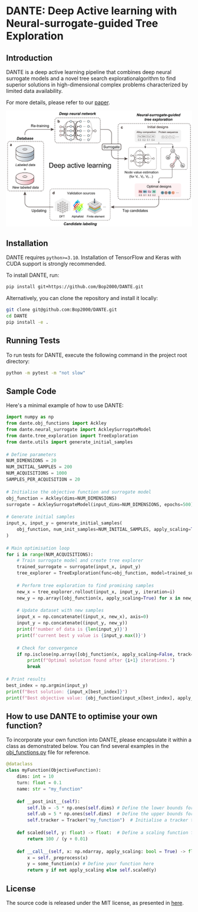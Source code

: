 # DANTE: Deep Active learning with Neural-surrogate-guided Tree Exploration

## Introduction

DANTE is a deep active learning pipeline that combines deep neural surrogate models and a novel tree search explorationalgorithm to find superior solutions in high-dimensional complex problems characterized by limited data availability. 

For more details, please refer to our [paper](https://arxiv.org/abs/2404.04062).

<p align="center">
  <img src="assets/dante_flowchart.png" alt="DANTE Flowchart" width="600">
</p>

## Installation

DANTE requires `python>=3.10`. Installation of TensorFlow and Keras with CUDA support is strongly recommended.

To install DANTE, run:

```bash
pip install git+https://github.com/Bop2000/DANTE.git
```

Alternatively, you can clone the repository and install it locally:

```bash
git clone git@github.com:Bop2000/DANTE.git
cd DANTE
pip install -e .
```

## Running Tests

To run tests for DANTE, execute the following command in the project root directory:

```bash
python -m pytest -m "not slow"
```

## Sample Code

Here's a minimal example of how to use DANTE:

```python
import numpy as np
from dante.obj_functions import Ackley
from dante.neural_surrogate import AckleySurrogateModel
from dante.tree_exploration import TreeExploration
from dante.utils import generate_initial_samples

# Define parameters
NUM_DIMENSIONS = 20
NUM_INITIAL_SAMPLES = 200
NUM_ACQUISITIONS = 1000
SAMPLES_PER_ACQUISITION = 20

# Initialise the objective function and surrogate model
obj_function = Ackley(dims=NUM_DIMENSIONS)
surrogate = AckleySurrogateModel(input_dims=NUM_DIMENSIONS, epochs=500)

# Generate initial samples
input_x, input_y = generate_initial_samples(
    obj_function, num_init_samples=NUM_INITIAL_SAMPLES, apply_scaling=True
)

# Main optimisation loop
for i in range(NUM_ACQUISITIONS):
    # Train surrogate model and create tree explorer
    trained_surrogate = surrogate(input_x, input_y)
    tree_explorer = TreeExploration(func=obj_function, model=trained_surrogate, num_samples_per_acquisition=SAMPLES_PER_ACQUISITION)
    
    # Perform tree exploration to find promising samples
    new_x = tree_explorer.rollout(input_x, input_y, iteration=i)
    new_y = np.array([obj_function(x, apply_scaling=True) for x in new_x])
    
    # Update dataset with new samples
    input_x = np.concatenate((input_x, new_x), axis=0)
    input_y = np.concatenate((input_y, new_y))
    print(f'number of data is {len(input_y)}')
    print(f'current best y value is {input_y.max()}')
    
    # Check for convergence
    if np.isclose(np.array([obj_function(x, apply_scaling=False, track=False) for x in input_x]).min(), 0.0):
        print(f"Optimal solution found after {i+1} iterations.")
        break

# Print results
best_index = np.argmin(input_y)
print(f"Best solution: {input_x[best_index]}")
print(f"Best objective value: {obj_function(input_x[best_index], apply_scaling=False, track=False)}")
```

## How to use DANTE to optimise your own function?

To incorporate your own function into DANTE, please encapsulate it within a class as demonstrated below. You can find several examples in the [obj_functions.py](dante/obj_functions.py) file for reference.

```python
@dataclass
class myFunction(ObjectiveFunction):
    dims: int = 10
    turn: float = 0.1
    name: str = "my_function"

    def __post_init__(self):
        self.lb = -5 * np.ones(self.dims) # Define the lower bounds for each dimension of the problem
        self.ub = 5 * np.ones(self.dims)  # Define the upper bounds for each dimension of the problem
        self.tracker = Tracker("my_function")  # Initialise a tracker to monitor the function's performance

    def scaled(self, y: float) -> float:  # Define a scaling function for better surrogate training
        return 100 / (y + 0.01)

    def __call__(self, x: np.ndarray, apply_scaling: bool = True) -> float:
        x = self._preprocess(x)
        y = some_function(x) # Define your function here
        return y if not apply_scaling else self.scaled(y)
```

## License

The source code is released under the MIT license, as presented in [here](LICENSE).
